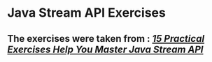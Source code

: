 # Java Stream API Exercises
## The exercises were taken from : [*15 Practical Exercises Help You Master Java Stream API*](https://blog.devgenius.io/15-practical-exercises-help-you-master-java-stream-api-3f9c86b1cf82)

